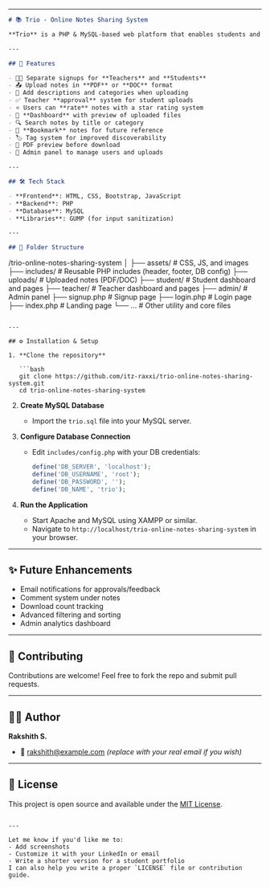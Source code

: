 

---

```markdown
# 📚 Trio - Online Notes Sharing System

**Trio** is a PHP & MySQL-based web platform that enables students and teachers to share, manage, and rate academic notes. The system supports document uploads, previews, categorization, and administrative approvals, making knowledge-sharing simple and efficient.

---

## 🚀 Features

- 👩‍🏫 Separate signups for **Teachers** and **Students**
- 📤 Upload notes in **PDF** or **DOC** format
- 📝 Add descriptions and categories when uploading
- ✅ Teacher **approval** system for student uploads
- ⭐ Users can **rate** notes with a star rating system
- 📂 **Dashboard** with preview of uploaded files
- 🔍 Search notes by title or category
- 📌 **Bookmark** notes for future reference
- 🏷️ Tag system for improved discoverability
- 📄 PDF preview before download
- 🧑 Admin panel to manage users and uploads

---

## 🛠️ Tech Stack

- **Frontend**: HTML, CSS, Bootstrap, JavaScript
- **Backend**: PHP
- **Database**: MySQL
- **Libraries**: GUMP (for input sanitization)

---

## 📁 Folder Structure

```

/trio-online-notes-sharing-system
│
├── assets/                 # CSS, JS, and images
├── includes/               # Reusable PHP includes (header, footer, DB config)
├── uploads/                # Uploaded notes (PDF/DOC)
├── student/                # Student dashboard and pages
├── teacher/                # Teacher dashboard and pages
├── admin/                  # Admin panel
├── signup.php              # Signup page
├── login.php               # Login page
├── index.php               # Landing page
└── ...                     # Other utility and core files

````

---

## ⚙️ Installation & Setup

1. **Clone the repository**

   ```bash
   git clone https://github.com/itz-raxxi/trio-online-notes-sharing-system.git
   cd trio-online-notes-sharing-system
````

2. **Create MySQL Database**

   * Import the `trio.sql` file into your MySQL server.

3. **Configure Database Connection**

   * Edit `includes/config.php` with your DB credentials:

     ```php
     define('DB_SERVER', 'localhost');
     define('DB_USERNAME', 'root');
     define('DB_PASSWORD', '');
     define('DB_NAME', 'trio');
     ```

4. **Run the Application**

   * Start Apache and MySQL using XAMPP or similar.
   * Navigate to `http://localhost/trio-online-notes-sharing-system` in your browser.

---


## ✨ Future Enhancements

* Email notifications for approvals/feedback
* Comment system under notes
* Download count tracking
* Advanced filtering and sorting
* Admin analytics dashboard

---

## 🤝 Contributing

Contributions are welcome! Feel free to fork the repo and submit pull requests.

---

## 🧑‍💻 Author

**Rakshith S.**


* 📧 [rakshith@example.com](mailto:rakshithsnaravi0143@gmail.com) *(replace with your real email if you wish)*

---

## 📜 License

This project is open source and available under the [MIT License](LICENSE).

```

---

Let me know if you'd like me to:
- Add screenshots
- Customize it with your LinkedIn or email
- Write a shorter version for a student portfolio  
I can also help you write a proper `LICENSE` file or contribution guide.
```
